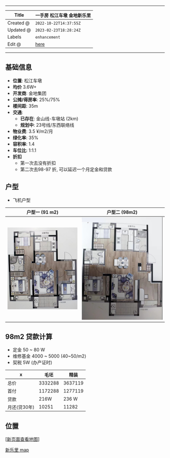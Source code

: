 -----

| Title     | 一手房 松江车墩 金地新乐里                                  |
| --------- | ----------------------------------------------- |
| Created @ | `2022-10-22T14:37:55Z`                          |
| Updated @ | `2023-02-23T18:28:24Z`                          |
| Labels    | `enhancement`                                   |
| Edit @    | [here](https://github.com/junxnone/F/issues/21) |

-----

## 基础信息

  - **位置**: 松江车墩
  - **均价** 3.6W+
  - **开发商**: 金地集团
  - **公摊/得房率**: 25%/75%
  - **楼间距**: 35m
  - **交通**:
      - **已存在**: 金山线-车墩站 (2km)
      - **规划中**: 23号线/东西联络线
  - **物业费**: 3.5 ¥/m2/月
  - **绿化率**: 35%
  - **容积率**: 1.4
  - **车位比**: 1:1.1
  - **折扣**
      - 第一次去没有折扣
      - 第二次去98-97 折, 可以延迟一个月定金和贷款

## 户型

  - 飞机户型

| 户型一 (91 m2)                                                  | 户型二 (98m2)                                                   |
| ------------------------------------------------------------ | ------------------------------------------------------------ |
| ![image](media/4fc0189cf6d06194372515e0928d05d34caf3664.png) | ![image](media/c692b93abb164bb5c410af193e61fa04f503eb1a.png) |

## 98m2 贷款计算

  - 定金 50 \~ 80 W
  - 维修基金 4000 \~ 5000 (40\~50/m2)
  - 契税 5W (办产证时)

| x        | 毛坯      | 精装      |
| -------- | ------- | ------- |
| 总价       | 3332288 | 3637119 |
| 首付       | 1172288 | 1277119 |
| 贷款       | 216W    | 236 W   |
| 月还(贷30年) | 10251   | 11282   |

## 位置

\[[新页面查看地图](https://junxnone.github.io/fmap/at/xll)\]

[新乐里
map](https://junxnone.github.io/fmap/at/xll ":include :type=iframe width=100% height=600px")
